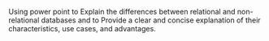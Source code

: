 Using power point to Explain the differences between relational and non-relational databases and to Provide a clear and concise explanation of their characteristics, use cases, and advantages.
